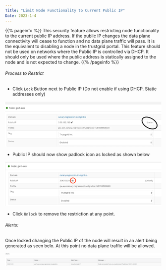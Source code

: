 ```yaml
---
Title: "Limit Node Functionality to Current Public IP"
Date: 2023-1-4
---
```


{{% pageinfo %}}
This security feature allows restricting node functionality to the current public IP address. If the public IP changes the data plane connectivity will cease to function and no data plane traffic will pass. It is the equivalent to disabling a node in the trustgrid portal. This feature should not be used on networks where the Public IP is controlled via DHCP. It should only be used where the public address is statically assigned to the node and is not expected to change. 
{{% /pageinfo %}}

###### Process to Restrict
- Click `Lock` Button next to Public IP  (Do not enable if using DHCP. Static addresses only)

![img](unlocked.png)

- Public IP should now show padlock icon as locked as shown below

![img](locked.png)

- Click `Unlock` to remove the restriction at any point.

###### Alerts:
Once locked changing the Public IP of the node will result in an alert being generated as seen belo. At this point no data plane traffic will be allowed.

![img](alert-node-public-ip.png)

